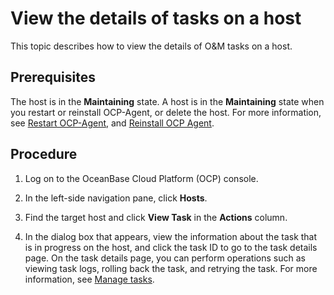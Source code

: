 # View the details of tasks on a host

This topic describes how to view the details of O&M tasks on a host.

## Prerequisites

The host is in the **Maintaining** state. A host is in the **Maintaining** state when you restart or reinstall OCP-Agent, or delete the host. For more information, see [Restart OCP-Agent](400.restart-the-ocp-agent.md), and [Reinstall OCP Agent](500.reinstall-ocp-agent.md).

## Procedure

1. Log on to the OceanBase Cloud Platform (OCP) console.

2. In the left-side navigation pane, click **Hosts**.

3. Find the target host and click **View Task** in the **Actions** column.

4. In the dialog box that appears, view the information about the task that is in progress on the host, and click the task ID to go to the task details page. On the task details page, you can perform operations such as viewing task logs, rolling back the task, and retrying the task. For more information, see [Manage tasks](../1600.system-management-features/100.manage-tasks.md).
